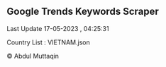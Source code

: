 

## Google Trends Keywords Scraper 
 
Last Update 17-05-2023 , 04:25:31

Country List :
VIETNAM.json



© Abdul Muttaqin 
